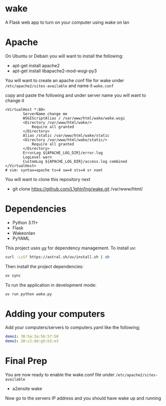 # wake
A Flask web app to turn on your computer using wake on lan

# Apache
On Ubuntu or Debain you will want to install the following:
* apt-get install apache2
* apt-get install libapache2-mod-wsgi-py3

You will want to create an apache conf file for wake under ```/etc/apache2/sites-available``` and name it ```wake.conf```


copy and paste the following and under server name you will want to change it



```
<VirtualHost *:80>
        ServerName change me
        WSGIScriptAlias / /var/www/html/wake/wake.wsgi
        <Directory /var/www/html/wake/>
            Require all granted
        </Directory>
        Alias /static /var/www/html/wake/static
        <Directory /var/www/html/wake/static/>
            Require all granted
        </Directory>
        ErrorLog ${APACHE_LOG_DIR}/error.log
        LogLevel warn
        CustomLog ${APACHE_LOG_DIR}/access.log combined
</VirtualHost>
# vim: syntax=apache ts=4 sw=4 sts=4 sr noet
```

You will want to clone this repository next

* git clone https://github.com/L1ghtn1ng/wake.git /var/www/html/

# Dependencies
* Python 3.11+
* Flask
* Wakeonlan
* PyYAML

This project uses [uv](https://docs.astral.sh/uv/) for dependency management. To install uv:

```bash
curl -LsSf https://astral.sh/uv/install.sh | sh
```

Then install the project dependencies:

```bash
uv sync
```

To run the application in development mode:

```bash
uv run python wake.py
```

# Adding your computers
Add your computers/servers to computers.yaml like the following;
```yaml
demo1: 30:5a:3a:56:57:58
demo2: 28:c2:dd:g5:b3:e3
```

# Final Prep
You are now ready to enable the wake.conf file under ```/etc/apache2/sites-available```

* a2ensite wake

Now go to the servers IP address and you should have wake up and running
